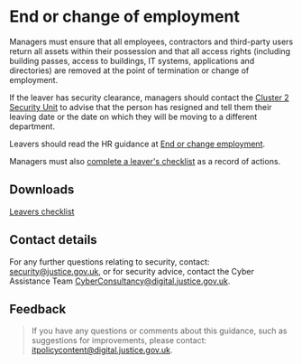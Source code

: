 # End or change of employment

Managers must ensure that all employees, contractors and third-party users return all assets within their possession and that all access rights \(including building passes, access to buildings, IT systems, applications and directories\) are removed at the point of termination or change of employment.

If the leaver has security clearance, managers should contact the [Cluster 2 Security Unit](mailto:contactus@cluster2security.gov.uk) to advise that the person has resigned and tell them their leaving date or the date on which they will be moving to a different department.

Leavers should read the HR guidance at [End or change employment](https://intranet.justice.gov.uk/guidance/hr/end-change-of-employment/).

Managers must also [complete a leaver's checklist](https://intranet.justice.gov.uk/documents/2015/04/leavers-checklist-for-managers.docx) as a record of actions.

## Downloads

[Leavers checklist](https://intranet.justice.gov.uk/documents/2015/04/leavers-checklist-for-managers.docx)

## Contact details

For any further questions relating to security, contact: [security@justice.gov.uk](mailto:security@justice.gov.uk), or for security advice, contact the Cyber Assistance Team [CyberConsultancy@digital.justice.gov.uk](mailto:CyberConsultancy@digital.justice.gov.uk).

## Feedback

> If you have any questions or comments about this guidance, such as suggestions for improvements, please contact: [itpolicycontent@digital.justice.gov.uk](mailto:itpolicycontent@digital.justice.gov.uk).

